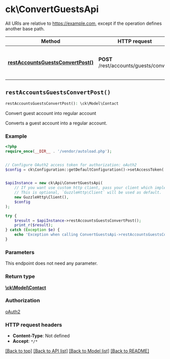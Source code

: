# ck\ConvertGuestsApi

All URIs are relative to https://example.com, except if the operation defines another base path.

| Method | HTTP request | Description |
| ------------- | ------------- | ------------- |
| [**restAccountsGuestsConvertPost()**](ConvertGuestsApi.md#restAccountsGuestsConvertPost) | **POST** /rest/accounts/guests/convert | Convert guest account into regular account |


## `restAccountsGuestsConvertPost()`

```php
restAccountsGuestsConvertPost(): \ck\Model\Contact
```

Convert guest account into regular account

Converts a guest account into a regular account.

### Example

```php
<?php
require_once(__DIR__ . '/vendor/autoload.php');


// Configure OAuth2 access token for authorization: oAuth2
$config = ck\Configuration::getDefaultConfiguration()->setAccessToken('YOUR_ACCESS_TOKEN');


$apiInstance = new ck\Api\ConvertGuestsApi(
    // If you want use custom http client, pass your client which implements `GuzzleHttp\ClientInterface`.
    // This is optional, `GuzzleHttp\Client` will be used as default.
    new GuzzleHttp\Client(),
    $config
);

try {
    $result = $apiInstance->restAccountsGuestsConvertPost();
    print_r($result);
} catch (Exception $e) {
    echo 'Exception when calling ConvertGuestsApi->restAccountsGuestsConvertPost: ', $e->getMessage(), PHP_EOL;
}
```

### Parameters

This endpoint does not need any parameter.

### Return type

[**\ck\Model\Contact**](../Model/Contact.md)

### Authorization

[oAuth2](../../README.md#oAuth2)

### HTTP request headers

- **Content-Type**: Not defined
- **Accept**: `*/*`

[[Back to top]](#) [[Back to API list]](../../README.md#endpoints)
[[Back to Model list]](../../README.md#models)
[[Back to README]](../../README.md)
